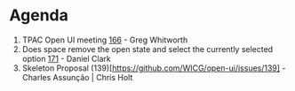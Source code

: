 # Agenda

1. TPAC Open UI meeting [166](https://github.com/WICG/open-ui/issues/166) - Greg Whitworth
2. Does space remove the open state and select the currently selected option [171](https://github.com/WICG/open-ui/issues/171) - Daniel Clark
3. Skeleton Proposal (139)[https://github.com/WICG/open-ui/issues/139] - Charles Assunção | Chris Holt
